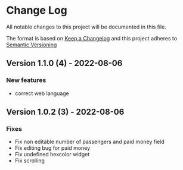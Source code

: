 # Change Log
All notable changes to this project will be documented in this file.

The format is based on [Keep a Changelog](http://keepachangelog.com/)
and this project adheres to [Semantic Versioning](http://semver.org/)

<!--#-->
## Version 1.1.0 (4) - 2022-08-06

### New features

- correct web language


## Version 1.0.2 (3) - 2022-08-06

### Fixes

- Fix non editable number of passengers and paid money field
 - Fix editing bug for paid money
 - Fix undefined hexcolor widget
 - Fix scrolling


